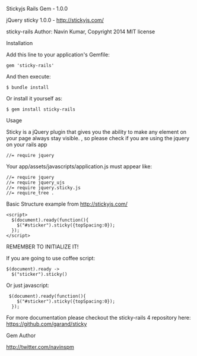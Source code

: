 Stickyjs Rails Gem - 1.0.0

jQuery sticky 1.0.0 - http://stickyjs.com/

sticky-rails Author: Navin Kumar, Copyright 2014 MIT license

Installation

Add this line to your application's Gemfile:

````
gem 'sticky-rails'
````
And then execute:
````
$ bundle install
````
Or install it yourself as:
````
$ gem install sticky-rails
````
Usage

Sticky is a jQuery plugin that gives you the ability to make any element on your page always stay visible. , so please check if you are using the jquery on your rails app
````
//= require jquery
````
Your app/assets/javascripts/application.js must appear like:
````
//= require jquery
//= require jquery_ujs
//= require jquery.sticky.js
//= require_tree .
````

Basic Structure example from http://stickyjs.com/
````
<script>
  $(document).ready(function(){
    $("#sticker").sticky({topSpacing:0});
  });
</script> 
````
REMEMBER TO INITIALIZE IT!

If you are going to use coffee script:
````
$(document).ready ->
  $("sticker").sticky()
````
Or just javascript:
````
 $(document).ready(function(){
    $("#sticker").sticky({topSpacing:0});
  });
````
For more documentation please checkout the sticky-rails 4 repository here: https://github.com/garand/sticky

Gem Author

http://twitter.com/navinspm 

